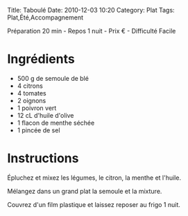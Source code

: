 Title: Taboulé
Date: 2010-12-03 10:20
Category: Plat
Tags: Plat,Été,Accompagnement

Préparation 20 min - Repos 1 nuit - Prix € - Difficulté Facile

# Ingrédients

- 500 g de semoule de blé
- 4 citrons
- 4 tomates
- 2 oignons
- 1 poivron vert
- 12 cL d'huile d'olive
- 1 flacon de menthe séchée
- 1 pincée de sel

# Instructions

Épluchez et mixez les légumes, le citron, la menthe et l'huile.

Mélangez dans un grand plat la semoule et la mixture.

Couvrez d'un film plastique et laissez reposer au frigo 1 nuit.
